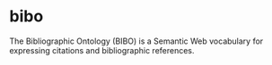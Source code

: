 # bibo
The Bibliographic Ontology (BIBO) is a Semantic Web vocabulary for expressing citations and bibliographic references.
